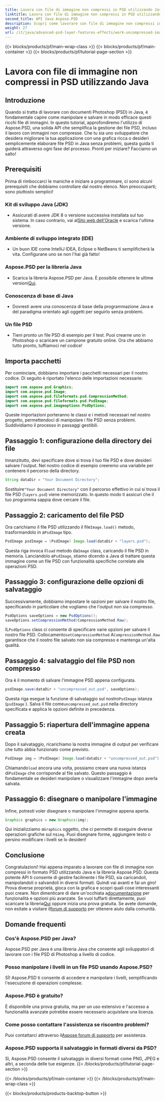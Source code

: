 ```yaml
---
title: Lavora con file di immagine non compressi in PSD utilizzando Java
linktitle: Lavora con file di immagine non compressi in PSD utilizzando Java
second_title: API Java Aspose.PSD
description: Scopri come lavorare con file di immagine non compressi in formato PSD utilizzando Java e la libreria Aspose.PSD in questo tutorial completo passo dopo passo.
weight: 27
url: /it/java/advanced-psd-layer-features-effects/work-uncompressed-image-files-psd/
---
```


{{< blocks/products/pf/main-wrap-class >}}
{{< blocks/products/pf/main-container >}}
{{< blocks/products/pf/tutorial-page-section >}}

# Lavora con file di immagine non compressi in PSD utilizzando Java

## Introduzione
Quando si tratta di lavorare con documenti Photoshop (PSD) in Java, è fondamentale capire come manipolare e salvare in modo efficace questi ricchi file di immagini. In questo tutorial, approfondiremo l'utilizzo di Aspose.PSD, una solida API che semplifica la gestione dei file PSD, incluso il lavoro con immagini non compresse. Che tu sia uno sviluppatore che desidera migliorare la tua applicazione con una grafica ricca o desideri semplicemente elaborare file PSD in Java senza problemi, questa guida ti guiderà attraverso ogni fase del processo. Pronti per iniziare? Facciamo un salto!
## Prerequisiti
Prima di rimboccarci le maniche e iniziare a programmare, ci sono alcuni prerequisiti che dobbiamo controllare dal nostro elenco. Non preoccuparti; sono piuttosto semplici!
### Kit di sviluppo Java (JDK)
- Assicurati di avere JDK 8 o versione successiva installata sul tuo sistema. In caso contrario, vai al[Sito web dell'Oracle](https://www.oracle.com/java/technologies/javase-jdk11-downloads.html) e scarica l'ultima versione.
### Ambiente di sviluppo integrato (IDE)
- Un buon IDE come IntelliJ IDEA, Eclipse o NetBeans ti semplificherà la vita. Configurane uno se non l'hai già fatto!
### Aspose.PSD per la libreria Java
-  Scarica la libreria Aspose.PSD per Java. È possibile ottenere le ultime versioni[Qui](https://releases.aspose.com/psd/java/). 
### Conoscenza di base di Java 
- Dovresti avere una conoscenza di base della programmazione Java e del paradigma orientato agli oggetti per seguirlo senza problemi.
### Un file PSD
- Tieni pronto un file PSD di esempio per il test. Puoi crearne uno in Photoshop o scaricare un campione gratuito online. 
Ora che abbiamo tutto pronto, tuffiamoci nel codice!
## Importa pacchetti
Per cominciare, dobbiamo importare i pacchetti necessari per il nostro codice. Di seguito è riportato l'elenco delle importazioni necessarie:
```java
import com.aspose.psd.Graphics;
import com.aspose.psd.Image;
import com.aspose.psd.fileformats.psd.CompressionMethod;
import com.aspose.psd.fileformats.psd.PsdImage;
import com.aspose.psd.imageoptions.PsdOptions;
```
Queste importazioni porteranno le classi e i metodi necessari nel nostro progetto, permettendoci di manipolare i file PSD senza problemi. 
Suddividiamo il processo in passaggi gestibili. 
## Passaggio 1: configurazione della directory dei file
Innanzitutto, devi specificare dove si trova il tuo file PSD e dove desideri salvare l'output. Nel nostro codice di esempio creeremo una variabile per contenere il percorso della directory.
```java
String dataDir = "Your Document Directory";
```
 Sostituire`"Your Document Directory"` con il percorso effettivo in cui si trova il file PSD (`layers.psd`) viene memorizzato. In questo modo ti assicuri che il tuo programma sappia dove cercare il file.
## Passaggio 2: caricamento del file PSD
 Ora carichiamo il file PSD utilizzando il file`Image.load()` metodo, trasformandolo in a`PsdImage` tipo.
```java
PsdImage psdImage = (PsdImage) Image.load(dataDir + "layers.psd");
```
 Questa riga invoca il`load` metodo da`Image` class, caricando il file PSD in memoria. Lanciandolo a`PsdImage`, stiamo dicendo a Java di trattare questa immagine come un file PSD con funzionalità specifiche correlate alle operazioni PSD.
## Passaggio 3: configurazione delle opzioni di salvataggio
Successivamente, dobbiamo impostare le opzioni per salvare il nostro file, specificando in particolare che vogliamo che l'output non sia compresso.
```java
PsdOptions saveOptions = new PsdOptions();
saveOptions.setCompressionMethod(CompressionMethod.Raw);
```
 IL`PsdOptions` class ci consente di specificare varie opzioni per salvare il nostro file PSD. Collocamento`setCompressionMethod` A`CompressionMethod.Raw` garantisce che il nostro file salvato non sia compresso e mantenga un'alta qualità.
## Passaggio 4: salvataggio del file PSD non compresso
Ora è il momento di salvare l'immagine PSD appena configurata.
```java
psdImage.save(dataDir + "uncompressed_out.psd", saveOptions);
```
 Questa riga esegue la funzione di salvataggio sul nostro`PsdImage` istanza (`psdImage` ). Salva il file come`uncompressed_out.psd` nella directory specificata e applica le opzioni definite in precedenza.
## Passaggio 5: riapertura dell'immagine appena creata
Dopo il salvataggio, ricarichiamo la nostra immagine di output per verificare che tutto abbia funzionato come previsto.
```java
PsdImage img = (PsdImage) Image.load(dataDir + "uncompressed_out.psd");
```
 Chiamando`load` ancora una volta, possiamo creare una nuova istanza di`PsdImage` che corrisponde al file salvato. Questo passaggio è fondamentale se desideri manipolare o visualizzare l'immagine dopo averla salvata.
## Passaggio 6: disegnare o manipolare l'immagine
Infine, potresti voler disegnare o manipolare l'immagine appena aperta.
```java
Graphics graphics = new Graphics(img);
```
 Qui inizializziamo a`Graphics` oggetto, che ci permette di eseguire diverse operazioni grafiche sul ns`img`. Puoi disegnare forme, aggiungere testo o persino modificare i livelli se lo desideri!
## Conclusione
Congratulazioni! Hai appena imparato a lavorare con file di immagine non compressi in formato PSD utilizzando Java e la libreria Aspose.PSD. Questa potente API ti consente di gestire facilmente i file PSD, sia caricandoli, manipolandoli o salvandoli in diversi formati. Quindi vai avanti e fai un giro! Prova diverse proprietà, gioca con la grafica e scopri quali cose interessanti puoi creare.
 Non dimenticare di dare un'occhiata a[documentazione](https://reference.aspose.com/psd/java/) per funzionalità e opzioni più avanzate. Se vuoi tuffarti direttamente, puoi scaricare la libreria[Qui](https://releases.aspose.com/psd/java/) oppure inizia una prova gratuita. Se avete domande, non esitate a visitare il[forum di supporto](https://forum.aspose.com/c/psd/34) per ottenere aiuto dalla comunità.
## Domande frequenti
### Cos'è Aspose.PSD per Java?
Aspose.PSD per Java è una libreria Java che consente agli sviluppatori di lavorare con i file PSD di Photoshop a livello di codice.
### Posso manipolare i livelli in un file PSD usando Aspose.PSD?
SÌ! Aspose.PSD ti consente di accedere e manipolare i livelli, semplificando l'esecuzione di operazioni complesse.
### Aspose.PSD è gratuito?
È disponibile una prova gratuita, ma per un uso estensivo e l'accesso a funzionalità avanzate potrebbe essere necessario acquistare una licenza.
### Come posso contattare l'assistenza se riscontro problemi?
 Puoi contattarci attraverso il[Aspose forum di supporto](https://forum.aspose.com/c/psd/34) per assistenza.
### Aspose.PSD supporta il salvataggio in formati diversi da PSD?
Sì, Aspose.PSD consente il salvataggio in diversi formati come PNG, JPEG e altri, a seconda delle tue esigenze.
{{< /blocks/products/pf/tutorial-page-section >}}

{{< /blocks/products/pf/main-container >}}
{{< /blocks/products/pf/main-wrap-class >}}

{{< blocks/products/products-backtop-button >}}

